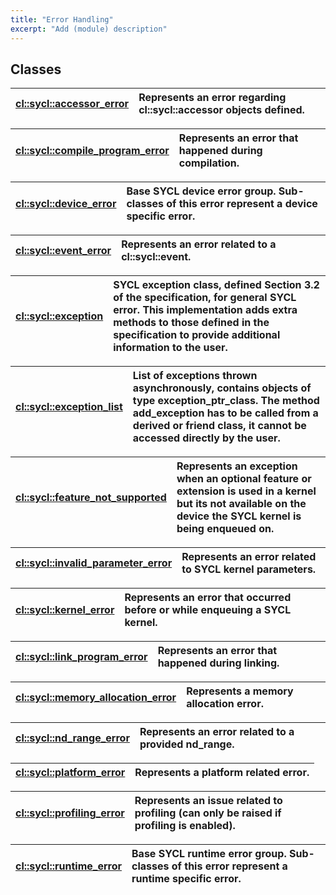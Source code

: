 ```yaml
---
title: "Error Handling"
excerpt: "Add (module) description"
---
```


## Classes

| [cl::sycl::accessor_error](./cl::sycl::accessor_error/README.md) | Represents an error regarding cl::sycl::accessor objects defined.  |
| :--- | :--- |


| [cl::sycl::compile_program_error](./cl::sycl::compile_program_error/README.md) | Represents an error that happened during compilation.  |
| :--- | :--- |


| [cl::sycl::device_error](./cl::sycl::device_error/README.md) | Base SYCL device error group. Sub-classes of this error represent a device specific error.  |
| :--- | :--- |


| [cl::sycl::event_error](./cl::sycl::event_error/README.md) | Represents an error related to a cl::sycl::event.  |
| :--- | :--- |


| [cl::sycl::exception](./cl::sycl::exception/README.md) | SYCL exception class, defined Section 3.2 of the specification, for general SYCL error. This implementation adds extra methods to those defined in the specification to provide additional information to the user.  |
| :--- | :--- |


| [cl::sycl::exception_list](./cl::sycl::exception_list/README.md) | List of exceptions thrown asynchronously, contains objects of type exception_ptr_class. The method add_exception has to be called from a derived or friend class, it cannot be accessed directly by the user.  |
| :--- | :--- |


| [cl::sycl::feature_not_supported](./cl::sycl::feature_not_supported/README.md) | Represents an exception when an optional feature or extension is used in a kernel but its not available on the device the SYCL kernel is being enqueued on.  |
| :--- | :--- |


| [cl::sycl::invalid_parameter_error](./cl::sycl::invalid_parameter_error/README.md) | Represents an error related to SYCL kernel parameters.  |
| :--- | :--- |


| [cl::sycl::kernel_error](./cl::sycl::kernel_error/README.md) | Represents an error that occurred before or while enqueuing a SYCL kernel.  |
| :--- | :--- |


| [cl::sycl::link_program_error](./cl::sycl::link_program_error/README.md) | Represents an error that happened during linking.  |
| :--- | :--- |


| [cl::sycl::memory_allocation_error](./cl::sycl::memory_allocation_error/README.md) | Represents a memory allocation error.  |
| :--- | :--- |


| [cl::sycl::nd_range_error](./cl::sycl::nd_range_error/README.md) | Represents an error related to a provided nd_range.  |
| :--- | :--- |


| [cl::sycl::platform_error](./cl::sycl::platform_error/README.md) | Represents a platform related error.  |
| :--- | :--- |


| [cl::sycl::profiling_error](./cl::sycl::profiling_error/README.md) | Represents an issue related to profiling (can only be raised if profiling is enabled).  |
| :--- | :--- |


| [cl::sycl::runtime_error](./cl::sycl::runtime_error/README.md) | Base SYCL runtime error group. Sub-classes of this error represent a runtime specific error.  |
| :--- | :--- |
